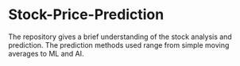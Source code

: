 # Stock-Price-Prediction
The repository gives a brief understanding of the stock analysis and prediction. The prediction methods used range from simple moving averages to ML and AI. 
